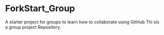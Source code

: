 # ForkStart_Group
A starter project for groups to learn how to collaborate using GitHub
Thi sis a group project Repository.
